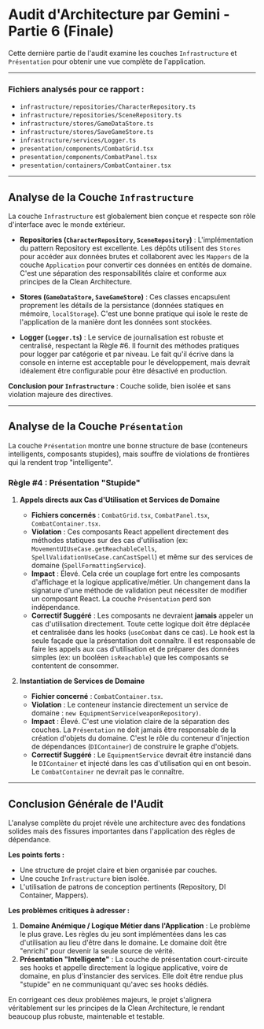 # Audit d'Architecture par Gemini - Partie 6 (Finale)

Cette dernière partie de l'audit examine les couches `Infrastructure` et `Présentation` pour obtenir une vue complète de l'application.

---

### Fichiers analysés pour ce rapport :

- `infrastructure/repositories/CharacterRepository.ts`
- `infrastructure/repositories/SceneRepository.ts`
- `infrastructure/stores/GameDataStore.ts`
- `infrastructure/stores/SaveGameStore.ts`
- `infrastructure/services/Logger.ts`
- `presentation/components/CombatGrid.tsx`
- `presentation/components/CombatPanel.tsx`
- `presentation/containers/CombatContainer.tsx`

---

## Analyse de la Couche `Infrastructure`

La couche `Infrastructure` est globalement bien conçue et respecte son rôle d'interface avec le monde extérieur.

-   **Repositories (`CharacterRepository`, `SceneRepository`)** : L'implémentation du pattern Repository est excellente. Les dépôts utilisent des `Stores` pour accéder aux données brutes et collaborent avec les `Mappers` de la couche `Application` pour convertir ces données en entités de domaine. C'est une séparation des responsabilités claire et conforme aux principes de la Clean Architecture.

-   **Stores (`GameDataStore`, `SaveGameStore`)** : Ces classes encapsulent proprement les détails de la persistance (données statiques en mémoire, `localStorage`). C'est une bonne pratique qui isole le reste de l'application de la manière dont les données sont stockées.

-   **Logger (`Logger.ts`)** : Le service de journalisation est robuste et centralisé, respectant la Règle #6. Il fournit des méthodes pratiques pour logger par catégorie et par niveau. Le fait qu'il écrive dans la console en interne est acceptable pour le développement, mais devrait idéalement être configurable pour être désactivé en production.

**Conclusion pour `Infrastructure`** : Couche solide, bien isolée et sans violation majeure des directives.

---

## Analyse de la Couche `Présentation`

La couche `Présentation` montre une bonne structure de base (conteneurs intelligents, composants stupides), mais souffre de violations de frontières qui la rendent trop "intelligente".

### Règle #4 : Présentation "Stupide"

1.  **Appels directs aux Cas d'Utilisation et Services de Domaine**
    *   **Fichiers concernés** : `CombatGrid.tsx`, `CombatPanel.tsx`, `CombatContainer.tsx`.
    *   **Violation** : Ces composants React appellent directement des méthodes statiques sur des cas d'utilisation (ex: `MovementUIUseCase.getReachableCells`, `SpellValidationUseCase.canCastSpell`) et même sur des services de domaine (`SpellFormattingService`).
    *   **Impact** : Élevé. Cela crée un couplage fort entre les composants d'affichage et la logique applicative/métier. Un changement dans la signature d'une méthode de validation peut nécessiter de modifier un composant React. La couche `Présentation` perd son indépendance.
    *   **Correctif Suggéré** : Les composants ne devraient **jamais** appeler un cas d'utilisation directement. Toute cette logique doit être déplacée et centralisée dans les hooks (`useCombat` dans ce cas). Le hook est la seule façade que la présentation doit connaître. Il est responsable de faire les appels aux cas d'utilisation et de préparer des données simples (ex: un booléen `isReachable`) que les composants se contentent de consommer.

2.  **Instantiation de Services de Domaine**
    *   **Fichier concerné** : `CombatContainer.tsx`.
    *   **Violation** : Le conteneur instancie directement un service de domaine : `new EquipmentService(weaponRepository)`.
    *   **Impact** : Élevé. C'est une violation claire de la séparation des couches. La `Présentation` ne doit jamais être responsable de la création d'objets du domaine. C'est le rôle du conteneur d'injection de dépendances (`DIContainer`) de construire le graphe d'objets.
    *   **Correctif Suggéré** : Le `EquipmentService` devrait être instancié dans le `DIContainer` et injecté dans les cas d'utilisation qui en ont besoin. Le `CombatContainer` ne devrait pas le connaître.

---

## Conclusion Générale de l'Audit

L'analyse complète du projet révèle une architecture avec des fondations solides mais des fissures importantes dans l'application des règles de dépendance.

**Les points forts :**
-   Une structure de projet claire et bien organisée par couches.
-   Une couche `Infrastructure` bien isolée.
-   L'utilisation de patrons de conception pertinents (Repository, DI Container, Mappers).

**Les problèmes critiques à adresser :**
1.  **Domaine Anémique / Logique Métier dans l'Application** : Le problème le plus grave. Les règles du jeu sont implémentées dans les cas d'utilisation au lieu d'être dans le domaine. Le domaine doit être "enrichi" pour devenir la seule source de vérité.
2.  **Présentation "Intelligente"** : La couche de présentation court-circuite ses hooks et appelle directement la logique applicative, voire de domaine, en plus d'instancier des services. Elle doit être rendue plus "stupide" en ne communiquant qu'avec ses hooks dédiés.

En corrigeant ces deux problèmes majeurs, le projet s'alignera véritablement sur les principes de la Clean Architecture, le rendant beaucoup plus robuste, maintenable et testable.
